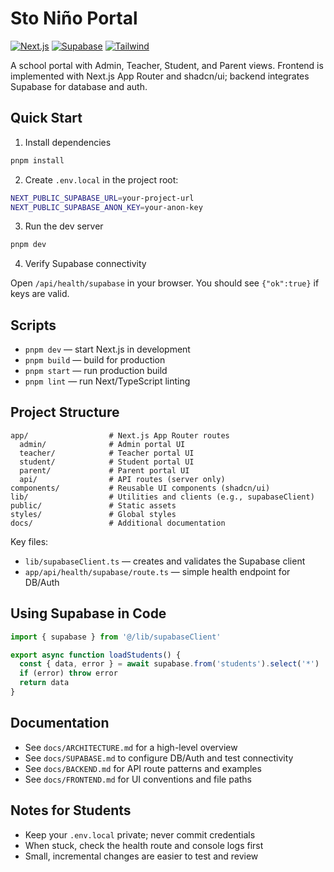 # Sto Niño Portal

[![Next.js](https://img.shields.io/badge/Next.js-15-black?style=for-the-badge&logo=nextdotjs)](https://nextjs.org/) [![Supabase](https://img.shields.io/badge/Supabase-DB%2FAuth-3ECF8E?style=for-the-badge&logo=supabase&logoColor=white)](https://supabase.com/) [![Tailwind](https://img.shields.io/badge/Tailwind-CSS-38B2AC?style=for-the-badge&logo=tailwindcss&logoColor=white)](https://tailwindcss.com/)

A school portal with Admin, Teacher, Student, and Parent views. Frontend is implemented with Next.js App Router and shadcn/ui; backend integrates Supabase for database and auth.

## Quick Start

1) Install dependencies

```bash
pnpm install
```

2) Create `.env.local` in the project root:

```bash
NEXT_PUBLIC_SUPABASE_URL=your-project-url
NEXT_PUBLIC_SUPABASE_ANON_KEY=your-anon-key
```

3) Run the dev server

```bash
pnpm dev
```

4) Verify Supabase connectivity

Open `/api/health/supabase` in your browser. You should see `{"ok":true}` if keys are valid.

## Scripts

- `pnpm dev` — start Next.js in development
- `pnpm build` — build for production
- `pnpm start` — run production build
- `pnpm lint` — run Next/TypeScript linting

## Project Structure

```
app/                  # Next.js App Router routes
  admin/              # Admin portal UI
  teacher/            # Teacher portal UI
  student/            # Student portal UI
  parent/             # Parent portal UI
  api/                # API routes (server only)
components/           # Reusable UI components (shadcn/ui)
lib/                  # Utilities and clients (e.g., supabaseClient)
public/               # Static assets
styles/               # Global styles
docs/                 # Additional documentation
```

Key files:

- `lib/supabaseClient.ts` — creates and validates the Supabase client
- `app/api/health/supabase/route.ts` — simple health endpoint for DB/Auth

## Using Supabase in Code

```ts
import { supabase } from '@/lib/supabaseClient'

export async function loadStudents() {
  const { data, error } = await supabase.from('students').select('*')
  if (error) throw error
  return data
}
```

## Documentation

- See `docs/ARCHITECTURE.md` for a high-level overview
- See `docs/SUPABASE.md` to configure DB/Auth and test connectivity
- See `docs/BACKEND.md` for API route patterns and examples
- See `docs/FRONTEND.md` for UI conventions and file paths

## Notes for Students

- Keep your `.env.local` private; never commit credentials
- When stuck, check the health route and console logs first
- Small, incremental changes are easier to test and review
